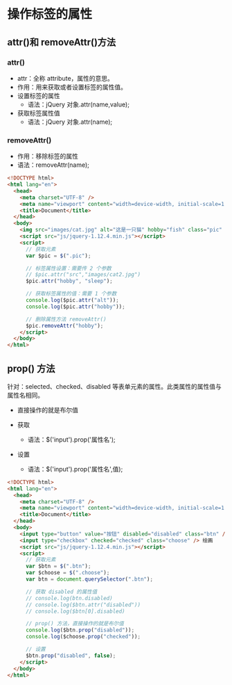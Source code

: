 # 操作标签的属性

## attr()和 removeAttr()方法

### attr()

- attr：全称 attribute，属性的意思。
- 作用：用来获取或者设置标签的属性值。
- 设置标签的属性
  - 语法：jQuery 对象.attr(name,value);
- 获取标签属性值
  - 语法：jQuery 对象.attr(name);

### removeAttr()

- 作用：移除标签的属性
- 语法：removeAttr(name);

```html
<!DOCTYPE html>
<html lang="en">
  <head>
    <meta charset="UTF-8" />
    <meta name="viewport" content="width=device-width, initial-scale=1.0" />
    <title>Document</title>
  </head>
  <body>
    <img src="images/cat.jpg" alt="这是一只猫" hobby="fish" class="pic" />
    <script src="js/jquery-1.12.4.min.js"></script>
    <script>
      // 获取元素
      var $pic = $(".pic");

      // 标签属性设置：需要传 2 个参数
      // $pic.attr("src","images/cat2.jpg")
      $pic.attr("hobby", "sleep");

      // 获取标签属性的值：需要 1 个参数
      console.log($pic.attr("alt"));
      console.log($pic.attr("hobby"));

      // 删除属性方法 removeAttr()
      $pic.removeAttr("hobby");
    </script>
  </body>
</html>
```

## prop() 方法

针对：selected、checked、disabled 等表单元素的属性。此类属性的属性值与属性名相同。
- 直接操作的就是布尔值

- 获取
  - 语法：\$('input').prop('属性名');
- 设置
  - 语法：\$('input').prop('属性名',值);

```html
<!DOCTYPE html>
<html lang="en">
  <head>
    <meta charset="UTF-8" />
    <meta name="viewport" content="width=device-width, initial-scale=1.0" />
    <title>Document</title>
  </head>
  <body>
    <input type="button" value="按钮" disabled="disabled" class="btn" /><br />
    <input type="checkbox" checked="checked" class="choose" /> 绘画
    <script src="js/jquery-1.12.4.min.js"></script>
    <script>
      // 获取元素
      var $btn = $(".btn");
      var $choose = $(".choose");
      var btn = document.querySelector(".btn");

      // 获取 disabled 的属性值
      // console.log(btn.disabled)
      // console.log($btn.attr("disabled"))
      // console.log($btn[0].disabled)

      // prop() 方法，直接操作的就是布尔值
      console.log($btn.prop("disabled"));
      console.log($choose.prop("checked"));

      // 设置
      $btn.prop("disabled", false);
    </script>
  </body>
</html>
```
